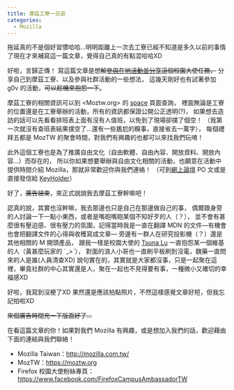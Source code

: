 ```yaml
---
title: 摩茲工寮一日遊
categories:
  - Mozilla
---
```


拖延真的不是個好習慣哈哈…明明距離上一次去工寮已經不知道是多久以前的事情了現在才來補寫這一篇文章，覺得自己真的有點混哈哈XD

好啦，言歸正傳！
寫這篇文章是想<del>解[參與在地活動並分享](https://estela.makes.org/thimble/fsa-activities-mozilla-community)這個校園大使任務，</del>
分享自己到摩茲工寮、以及參與社群活動的一些想法，
這幾天剛好也有試著參加 g0v 的活動，<del>可以趁機來抱怨一下</del>。

摩茲工寮的相關資訊可以到 <Moztw.org> 的 [space](http://moztw.org/space/) 頁面查詢，
裡面無論是工寮的位置還是在工寮舉辦的活動，所有的資訊都保證公開公正透明(?)，
如果想去造訪的話可以先看看排班表上面有沒有人值班，以免到了現場卻撲了個空！
（我第一次就沒有查班表結果撲空了…還有一些尷尬的糗事，直接省去一萬字），
每個禮拜五都是 MozTW 的聚會時間，對我們有興趣的也都可以來找我們玩唷！

此外這個工寮也是為了推廣自由文化（自由軟體、自由內容、開放資料、開放內容…）而存在的，
所以你如果想要舉辦與自由文化相關的活動，也願意在活動中提供時間介紹 Mozilla，那就非常歡迎你與我們連絡！
（可到[網上論壇](https://groups.google.com/forum/#!forum/moztw-general) PO 文或是直接發信給 [KeyHolder](mailto:space@moztw.org)）

好了，<del>廣告結束</del>，來正式說說我去摩茲工寮幹嘛吧！

認真的說，其實也沒幹嘛，我去那邊也只是自己在那邊做自己的事，
偶爾跟身旁的人討論一下一點小東西，或者是嘴砲嘴砲某個不知好歹的人（？），
並不會有甚麼很有壓迫感、很有壓力的氛圍，記得當時我是一直在翻譯 MDN 的文件—有機會也會把翻譯文件的心得與收穫寫成文章—
旁邊有一群人在研究投影機（？）還是其他相關的 M 開頭產品，
跟我一樣是校園大使的 [Tsuna Lu](http://adsa562.pixnet.net/blog) 一直抱怨某一個維基的人（黃甚麼玩家的 ˊ_>ˋ），
對面的浪人小哥也一直刷平板刷到沒電，魏藥一直問來的人是誰(人員清查XD)
說句實在的，其實就是大家都沒事，只是一起聚在這裡，畢竟社群的中心其實還是人，聚在一起也不見得要有事，一種微小又確切的幸福感XD

好啦，我寫到沒梗了XD 果然還是應該拍點照片，不然這樣感覺文章好短，但我忘記拍啦XD

<del>來個廣告時間充一下版面好了…</del>

在看這篇文章的你！如果對我們 Mozilla 有興趣，或是想加入我們的話，歡迎藉由下面的連結與我們聯絡！

- Mozilla Taiwan：<http://mozilla.com.tw/>
- MozTW：<https://moztw.org>
- Firefox 校園大使粉絲專頁：<https://www.facebook.com/FirefoxCampusAmbassadorTW>
